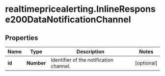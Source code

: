 # realtimepricealerting.InlineResponse200DataNotificationChannel

## Properties

Name | Type | Description | Notes
------------ | ------------- | ------------- | -------------
**id** | **Number** | Identifier of the notification channel. | [optional] 


